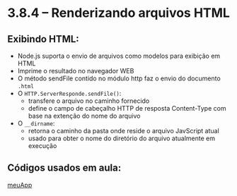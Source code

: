 # 3.8.4 – Renderizando arquivos HTML

## Exibindo HTML:

- Node.js suporta o envio de arquivos como modelos para exibição em HTML
- Imprime o resultado no navegador WEB
- O método sendFile contido no módulo http faz o envio do documento ```.html```
- O ```HTTP.ServerResponde.sendFile()```:
  - transfere o arquivo no caminho fornecido
  - define o campo de cabeçalho HTTP de resposta Content-Type com base na extenção do nome do arquivo
- O ```__dirname```:
  - retorna o caminho da pasta onde reside o arquivo JavScript atual
  - usado para obter o nome do diretório do arquivo atualmente em execução


## Códigos usados em aula:

[meuApp](/nodeJs/codigos/meuApp)
